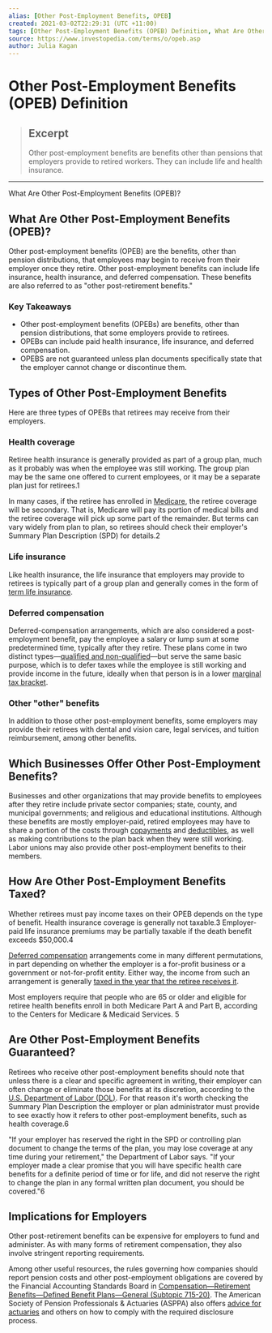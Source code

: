 ```yaml
---
alias: [Other Post-Employment Benefits, OPEB]
created: 2021-03-02T22:29:31 (UTC +11:00)
tags: [Other Post-Employment Benefits (OPEB) Definition, What Are Other Post-Employment Benefits (OPEB)?]
source: https://www.investopedia.com/terms/o/opeb.asp
author: Julia Kagan
---
```


# Other Post-Employment Benefits (OPEB) Definition

> ## Excerpt
> Other post-employment benefits are benefits other than pensions that employers provide to retired workers. They can include life and health insurance.

---

What Are Other Post-Employment Benefits (OPEB)?
## What Are Other Post-Employment Benefits (OPEB)?

Other post-employment benefits (OPEB) are the benefits, other than pension distributions, that employees may begin to receive from their employer once they retire. Other post-employment benefits can include life insurance, health insurance, and deferred compensation. These benefits are also referred to as "other post-retirement benefits."

### Key Takeaways

-   Other post-employment benefits (OPEBs) are benefits, other than pension distributions, that some employers provide to retirees.
-   OPEBs can include paid health insurance, life insurance, and deferred compensation.
-   OPEBS are not guaranteed unless plan documents specifically state that the employer cannot change or discontinue them.

## Types of Other Post-Employment Benefits

Here are three types of OPEBs that retirees may receive from their employers.

### Health coverage

Retiree health insurance is generally provided as part of a group plan, much as it probably was when the employee was still working. The group plan may be the same one offered to current employees, or it may be a separate plan just for retirees.1

In many cases, if the retiree has enrolled in [Medicare](https://www.investopedia.com/terms/m/medicare.asp), the retiree coverage will be secondary. That is, Medicare will pay its portion of medical bills and the retiree coverage will pick up some part of the remainder. But terms can vary widely from plan to plan, so retirees should check their employer's Summary Plan Description (SPD) for details.2

### Life insurance

Like health insurance, the life insurance that employers may provide to retirees is typically part of a group plan and generally comes in the form of [term life insurance](https://www.investopedia.com/terms/t/termlife.asp).

### Deferred compensation

Deferred-compensation arrangements, which are also considered a post-employment benefit, pay the employee a salary or lump sum at some predetermined time, typically after they retire. These plans come in two distinct types—[qualified and non-qualified](https://www.investopedia.com/terms/d/deferred-compensation.asp)—but serve the same basic purpose, which is to defer taxes while the employee is still working and provide income in the future, ideally when that person is in a lower [marginal tax bracket](https://www.investopedia.com/terms/m/marginaltaxrate.asp).

### Other "other" benefits

In addition to those other post-employment benefits, some employers may provide their retirees with dental and vision care, legal services, and tuition reimbursement, among other benefits.

## Which Businesses Offer Other Post-Employment Benefits?

Businesses and other organizations that may provide benefits to employees after they retire include private sector companies; state, county, and municipal governments; and religious and educational institutions. Although these benefits are mostly employer-paid, retired employees may have to share a portion of the costs through [copayments](https://www.investopedia.com/terms/c/copay.asp) and [deductibles](https://www.investopedia.com/terms/d/deductible.asp), as well as making contributions to the plan back when they were still working. Labor unions may also provide other post-employment benefits to their members.

## How Are Other Post-Employment Benefits Taxed?

Whether retirees must pay income taxes on their OPEB depends on the type of benefit. Health insurance coverage is generally not taxable.3 Employer-paid life insurance premiums may be partially taxable if the death benefit exceeds $50,000.4

[Deferred compensation](https://www.investopedia.com/terms/d/deferred-compensation.asp) arrangements come in many different permutations, in part depending on whether the employer is a for-profit business or a government or not-for-profit entity. Either way, the income from such an arrangement is generally [taxed in the year that the retiree receives it](https://turbotax.intuit.com/tax-tips/tax-payments/strategies-for-managing-your-tax-bill-on-deferred-compensation/L83l5ousH).

Most employers require that people who are 65 or older and eligible for retiree health benefits enroll in both Medicare Part A and Part B, according to the Centers for Medicare & Medicaid Services. 5

## Are Other Post-Employment Benefits Guaranteed?

Retirees who receive other post-employment benefits should note that unless there is a clear and specific agreement in writing, their employer can often change or eliminate those benefits at its discretion, according to the [U.S. Department of Labor (DOL)](https://www.investopedia.com/terms/d/dol.asp). For that reason it's worth checking the Summary Plan Description the employer or plan administrator must provide to see exactly how it refers to other post-employment benefits, such as health coverage.6

"If your employer has reserved the right in the SPD or controlling plan document to change the terms of the plan, you may lose coverage at any time during your retirement," the Department of Labor says. "If your employer made a clear promise that you will have specific health care benefits for a definite period of time or for life, and did not reserve the right to change the plan in any formal written plan document, you should be covered."6

## Implications for Employers

Other post-retirement benefits can be expensive for employers to fund and administer. As with many forms of retirement compensation, they also involve stringent reporting requirements.

Among other useful resources, the rules governing how companies should report pension costs and other post-employment obligations are covered by the Financial Accounting Standards Board in [Compensation—Retirement Benefits—Defined Benefit Plans—General (Subtopic 715-20)](https://asc.fasb.org/imageRoot/16/118198416.pdf). The American Society of Pension Professionals & Actuaries (ASPPA) also offers [advice for actuaries](https://www.asppa.org/news-resources/browse-topics/managing-asc-715-process) and others on how to comply with the required disclosure process.
